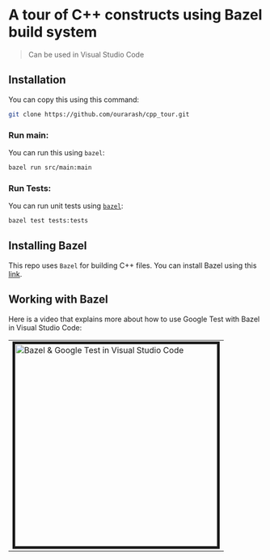 # A tour of C++ constructs using Bazel build system

> Can be used in Visual Studio Code

## Installation

You can copy this using this command:

```bash
git clone https://github.com/ourarash/cpp_tour.git
```

### Run main:

You can run this using `bazel`:

```bash
bazel run src/main:main
```

### Run Tests:

You can run unit tests using [`bazel`](installing-bazel):

```bash
bazel test tests:tests
```

## Installing Bazel

This repo uses `Bazel` for building C++ files.
You can install Bazel using this [link](https://docs.bazel.build/versions/master/install.html).

## Working with Bazel

Here is a video that explains more about how to use Google Test with Bazel in Visual Studio Code:

<table><tr><td>

<a href="https://www.youtube.com/watch?v=0wMNtl2xDT0/">
<img border="5" alt="Bazel & Google Test in Visual Studio Code" src="https://raw.githubusercontent.com/ourarash/cpp-template/master/bazel_yt.png" width="400">
</a>
</td></tr></table>
